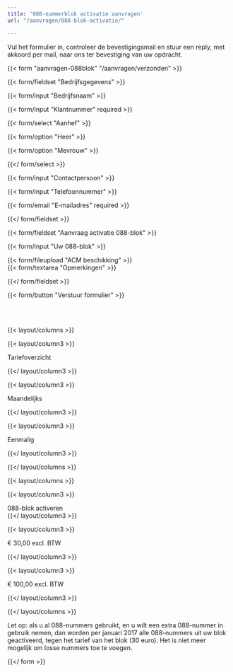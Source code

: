 ```yaml
---
title: '088-nummerblok activatie aanvragen'
url: "/aanvragen/088-blok-activatie/"

---
```

Vul het formulier in, controleer de bevestigingsmail en stuur een reply, met akkoord per mail, naar ons ter bevestiging van uw opdracht.

{{< form "aanvragen-088blok" "/aanvragen/verzonden" >}}

{{< form/fieldset "Bedrijfsgegevens" >}}

{{< form/input "Bedrijfsnaam" >}}

{{< form/input "Klantnummer" required >}}

{{< form/select "Aanhef" >}}

{{< form/option "Heer" >}}

{{< form/option "Mevrouw" >}}

{{</ form/select >}}

{{< form/input "Contactpersoon" >}}

{{< form/input "Telefoonnummer" >}}

{{< form/email "E-mailadres" required >}}

{{</ form/fieldset >}}

  
 {{< form/fieldset "Aanvraag activatie 088-blok" >}}

{{< form/input "Uw 088-blok" >}}

{{< form/fileupload "ACM beschikking" >}}  
 {{< form/textarea "Opmerkingen" >}}

{{</ form/fieldset >}}

  
 {{< form/button "Verstuur formulier" >}}  
 

<br><br>

  
 {{< layout/columns >}}

{{< layout/column3 >}}

Tariefoverzicht

{{</ layout/column3 >}}

{{< layout/column3 >}}

Maandelijks

{{</ layout/column3 >}}

{{< layout/column3 >}}

Eenmalig

{{</ layout/column3 >}}

{{</ layout/columns >}}

{{< layout/columns >}}

{{< layout/column3 >}}

088-blok activeren  
 {{</ layout/column3 >}}

{{< layout/column3 >}}

€ 30,00 excl. BTW

{{</ layout/column3 >}}

{{< layout/column3 >}}

€ 100,00 excl. BTW

{{</ layout/column3 >}}

{{</ layout/columns >}}

  
 Let op: als u al 088-nummers gebruikt, en u wilt een extra 088-nummer in gebruik nemen, dan worden per januari 2017 alle 088-nummers uit uw blok geactiveerd, tegen het tarief van het blok (30 euro). Het is niet meer mogelijk om losse nummers toe te voegen.

{{</ form >}}